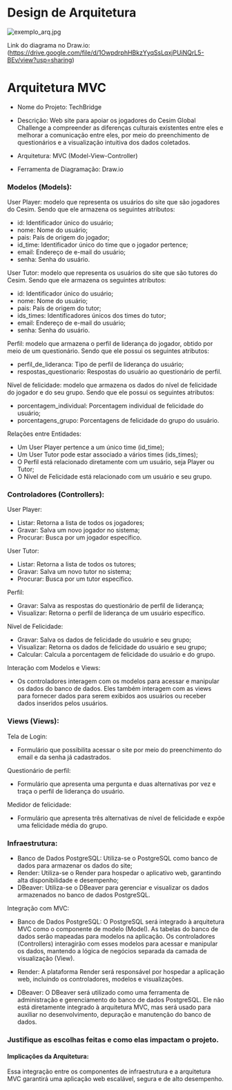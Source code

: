 # Design de Arquitetura

![exemplo_arq.jpg](https://github.com/kterra/Inteli-2024-1B/blob/main/materiais/ponderada-2/exemplo-arq-v2.jpg)

Link do diagrama no Draw.io: (https://drive.google.com/file/d/1OwpdrphHBkzYyqSsLqxjPUiNQrL5-BEv/view?usp=sharing) 

# Arquitetura MVC
- Nome do Projeto: TechBridge
- Descrição: Web site para apoiar os jogadores do Cesim Global Challenge a compreender as diferenças culturais existentes entre eles e melhorar a comunicação entre eles, por meio do preenchimento de questionários e a visualização intuitiva dos dados coletados.

- Arquitetura: MVC (Model-View-Controller)
- Ferramenta de Diagramação: Draw.io

### Modelos (Models):
User Player: modelo que representa os usuários do site que são jogadores do Cesim. Sendo que ele armazena os seguintes atributos:

- id: Identificador único do usuário;
- nome: Nome do usuário;
- pais: País de origem do jogador;
- id_time: Identificador único do time que o jogador pertence;
- email: Endereço de e-mail do usuário;
- senha: Senha do usuário.

User Tutor: modelo que representa os usuários do site que são tutores do Cesim. Sendo que ele armazena os seguintes atributos:

- id: Identificador único do usuário;
- nome: Nome do usuário;
- pais: País de origem do tutor;
- ids_times: Identificadores únicos dos times do tutor;
- email: Endereço de e-mail do usuário;
- senha: Senha do usuário.

Perfil: modelo que armazena o perfil de liderança do jogador, obtido por meio de um questionário. Sendo que ele possui os seguintes atributos:

- perfil_de_lideranca: Tipo de perfil de liderança do usuário;
- respostas_questionario: Respostas do usuário ao questionário de perfil.

Nível de felicidade: modelo que armazena os dados do nível de felicidade do jogador e do seu grupo. Sendo que ele possui os seguintes atributos:

- porcentagem_individual: Porcentagem individual de felicidade do usuário;
- porcentagens_grupo: Porcentagens de felicidade do grupo do usuário.

Relações entre Entidades:
- Um User Player pertence a um único time (id_time);
- Um User Tutor pode estar associado a vários times (ids_times);
- O Perfil está relacionado diretamente com um usuário, seja Player ou Tutor;
- O Nível de Felicidade está relacionado com um usuário e seu grupo.


### Controladores (Controllers):
User Player:
- Listar: Retorna a lista de todos os jogadores;
- Gravar: Salva um novo jogador no sistema;
- Procurar: Busca por um jogador específico.

User Tutor:
- Listar: Retorna a lista de todos os tutores;
- Gravar: Salva um novo tutor no sistema;
- Procurar: Busca por um tutor específico.

Perfil:
- Gravar: Salva as respostas do questionário de perfil de liderança;
- Visualizar: Retorna o perfil de liderança de um usuário específico.

Nível de Felicidade:
- Gravar: Salva os dados de felicidade do usuário e seu grupo;
- Visualizar: Retorna os dados de felicidade do usuário e seu grupo;
- Calcular: Calcula a porcentagem de felicidade do usuário e do grupo.

Interação com Modelos e Views:
- Os controladores interagem com os modelos para acessar e manipular os dados do banco de dados. Eles também interagem com as views para fornecer dados para serem exibidos aos usuários ou receber dados inseridos pelos usuários.


### Views (Views):
Tela de Login: 
- Formulário que possibilita acessar o site por meio do preenchimento do email e da senha já cadastrados.

Questionário de perfil: 
- Formulário que apresenta uma pergunta e duas alternativas por vez e traça o perfil de liderança do usuário.

Medidor de felicidade: 
- Formulário que apresenta três alternativas de nível de felicidade e expõe uma felicidade média do grupo.

### Infraestrutura:
- Banco de Dados PostgreSQL: Utiliza-se o PostgreSQL como banco de dados para armazenar os dados do site;
- Render: Utiliza-se o Render para hospedar o aplicativo web, garantindo alta disponibilidade e desempenho;
- DBeaver: Utiliza-se o DBeaver para gerenciar e visualizar os dados armazenados no banco de dados PostgreSQL.
  
Integração com MVC:
- Banco de Dados PostgreSQL: O PostgreSQL será integrado à arquitetura MVC como o componente de modelo (Model). As tabelas do banco de dados serão mapeadas para modelos na aplicação. Os controladores (Controllers) interagirão com esses modelos para acessar e manipular os dados, mantendo a lógica de negócios separada da camada de visualização (View).
  
- Render: A plataforma Render será responsável por hospedar a aplicação web, incluindo os controladores, modelos e visualizações.
  
- DBeaver: O DBeaver será utilizado como uma ferramenta de administração e gerenciamento do banco de dados PostgreSQL. Ele não está diretamente integrado à arquitetura MVC, mas será usado para auxiliar no desenvolvimento, depuração e manutenção do banco de dados.


### Justifique as escolhas feitas e como elas impactam o projeto.
#### Implicações da Arquitetura:
Essa integração entre os componentes de infraestrutura e a arquitetura MVC garantirá uma aplicação web escalável, segura e de alto desempenho.


